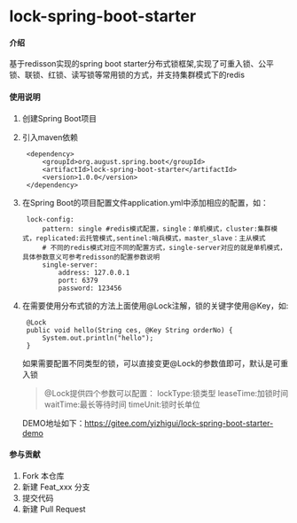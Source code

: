 # lock-spring-boot-starter

#### 介绍
基于redisson实现的spring boot starter分布式锁框架,实现了可重入锁、公平锁、联锁、红锁、读写锁等常用锁的方式，并支持集群模式下的redis

#### 使用说明

1. 创建Spring Boot项目
2. 引入maven依赖
   ```  
    <dependency>
        <groupId>org.august.spring.boot</groupId>
        <artifactId>lock-spring-boot-starter</artifactId>
        <version>1.0.0</version>
    </dependency>
   ```
3. 在Spring Boot的项目配置文件application.yml中添加相应的配置，如：
   ```
    lock-config: 
        pattern: single #redis模式配置，single：单机模式，cluster:集群模式，replicated:云托管模式,sentinel:哨兵模式，master_slave：主从模式
        # 不同的redis模式对应不同的配置方式，single-server对应的就是单机模式，具体参数意义可参考redisson的配置参数说明
        single-server: 
            address: 127.0.0.1
            port: 6379
            password: 123456
   ```
4. 在需要使用分布式锁的方法上面使用@Lock注解，锁的关键字使用@Key，如:
   ```
    @Lock
	public void hello(String ces, @Key String orderNo) {
		System.out.println("hello");
	}
   ```
   如果需要配置不同类型的锁，可以直接变更@Lock的参数值即可，默认是可重入锁
   > @Lock提供四个参数可以配置：
   > lockType:锁类型
   > leaseTime:加锁时间
   > waitTime:最长等待时间
   > timeUnit:锁时长单位

    DEMO地址如下：https://gitee.com/yizhigui/lock-spring-boot-starter-demo
#### 参与贡献

1. Fork 本仓库
2. 新建 Feat_xxx 分支
3. 提交代码
4. 新建 Pull Request